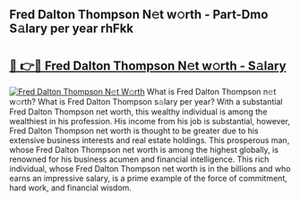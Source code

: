 ## Fred Dalton Thompson N𝚎t w𝚘rth - Part-Dmo S𝚊lary per year rhFkk

# <h2><a href="http://gc52e6o.nevu.top/?p=Fred+Dalton+Thompson">🔗 👉🔴 Fred Dalton Thompson N𝚎t w𝚘rth - S𝚊lary</a></h2>

[![Fred Dalton Thompson N𝚎t W𝚘rth](https://i.imgur.com/Oavwk0R.jpeg)](http://gc52e6o.nevu.top/?p=Fred+Dalton+Thompson)
What is Fred Dalton Thompson n𝚎t w𝚘rth? What is Fred Dalton Thompson s𝚊lary per year?
With a substantial Fred Dalton Thompson net worth, this wealthy individual is among the wealthiest in his profession. His income from his job is substantial, however, Fred Dalton Thompson net worth is thought to be greater due to his extensive business interests and real estate holdings. This prosperous man, whose Fred Dalton Thompson net worth is among the highest globally, is renowned for his business acumen and financial intelligence. This rich individual, whose Fred Dalton Thompson net worth is in the billions and who earns an impressive salary, is a prime example of the force of commitment, hard work, and financial wisdom.
